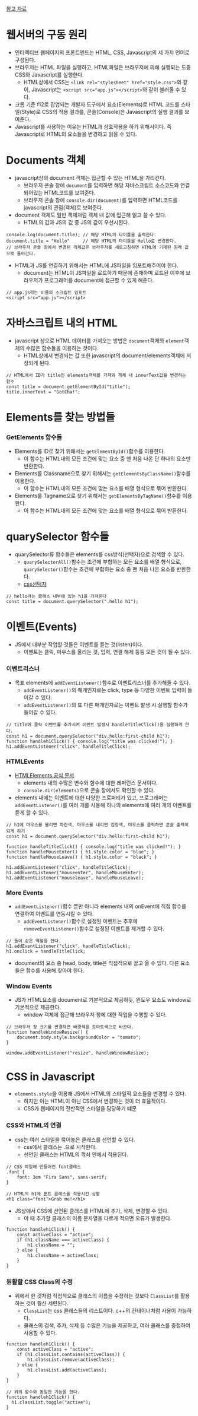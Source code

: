 [참고 자료](https://developer.mozilla.org/en-US/docs/Web/API) 

# 웹서버의 구동 원리
 - 인터렉티브 웹페이지의 프론트엔드는 HTML, CSS, Javascript의 세 가지 언어로 구성된다.
 - 브라우저는 HTML 파일을 실행하고, HTML파일은 브라우저에 의해 실행되는 도중 CSS와 Javascript를 실행한다.
   - HTML상에서 CSS는 `<link rel="stylesheet" href="style.css">`와 같이, Javascript는 `<script src="app.js"></script>`와 같이 불러올 수 있다.
 - 크롬 기준 f12로 팝업되는 개발자 도구에서 요소(Elements)로 HTML 코드를 스타일(Style)로 CSS의 적용 결과를, 콘솔(Console)은 Javascript의 실행 결과를 보여준다.
 - Javascript를 사용하는 이유는 HTML과 상호작용을 하기 위해서이다. 즉 Javascript로 HTML의 요소들을 변경하고 읽을 수 있다.


# Documents 객체
 - javascript상의 document 객체는 접근할 수 있는 HTML을 가리킨다.
   - 브라우저 콘솔 창에 `document`를 입력하면 해당 자바스크립트 소스코드와 연결되어있는 HTML코드를 보여준다.
   - 브라우저 콘솔 창에 `console.dir(document)`를 입력하면 HTML코드를 javascript의 관점(객체)로 보여준다.
 - document 객체도 일반 객체처럼 객체 내 값에 접근해 읽고 쓸 수 있다.
   - HTML의 값과 JS의 값 중 JS의 값이 우선시된다.
```
console.log(document.title); // 해당 HTML의 타이틀을 출력한다.
document.title = "Hello"     // 해당 HTML의 타이틀을 Hello로 변경한다.
// 브라우저 콘솔 창에서 변경된 객체값은 브라우저를 새로고침하면 HTML에 기재된 원래 값으로 돌아간다.
```
 - HTML과 JS를 연결하기 위해서는 HTML에 JS파일을 임포트해주어야 한다.
   - document는 HTML이 JS파일을 로드하기 때문에 존재하며 로드된 이후에 브라우저가 프로그래머를 document에 접근할 수 있게 해준다.
```
// app.js라는 이름의 스크립트 임포트
<script src="app.js"></script>
```

# 자바스크립트 내의 HTML
 - javascript 상으로 HTML 데이터를 가져오는 방법은 `document`객체와 `element`객체의 수많은 함수들을 이용하는 것이다.
   - HTML상에서 변경되는 값 또한 javascript의 document/elements객체에 저장되게 된다.
```
// HTML에서 ID가 title인 elements객체를 가져와 객체 내 innerText값을 변경하는 함수
const title = document.getElementById("title");
title.innerText = "GotCha!";
```

# Elements를 찾는 방법들

### GetElements 함수들
 - Elements를 ID로 찾기 위해서는 `getElementById()`함수를 이용한다.
   - 이 함수는 HTML내의 모든 조건에 맞는 요소 중 맨 처음 나온 단 하나의 요소만 반환한다.
 - Elements를 Classname으로 찾기 위해서는 `getElementsByClassName()`함수를 이용한다.
   - 이 함수는 HTML내의 모든 조건에 맞는 요소를 배열 형식으로 묶어 반환한다.
 - Elements를 Tagname으로 찾기 위해서는 `getElementsByTagName()`함수를 이용한다.
   - 이 함수는 HTML내의 모든 조건에 맞는 요소를 배열 형식으로 묶어 반환한다.

# quarySelector 함수들
 - quarySelector류 함수들은 elements를 css방식(선택자)으로 검색할 수 있다.
   - `quarySelectorAll()`함수는 조건에 부합하는 모든 요소를 배열 형식으로, `quarySelector()`함수는 조건에 부합하는 요소 중 맨 처음 나온 요소를 반환한다.
   - [css선택자](https://developer.mozilla.org/ko/docs/Web/CSS/CSS_Selectors)
```
// hello라는 클래스 내부에 있는 h1을 가져온다
const title = document.querySelector(".hello h1");
```

# 이벤트(Events)
 - JS에서 대부분 작업할 것들은 이벤트를 듣는 것(listen)이다.
   - 이벤트는 클릭, 마우스를 올리는 것, 입력, 연결 해제 등등 모든 것이 될 수 있다.


### 이벤트리스너
 - 목표 elements에 `addEventListener()`함수로 이벤트리스너를 추가해줄 수 있다.
   - `addEventListener()`의 매개인자로는 click, type 등 다양한 이벤트 입력이 들어갈 수 있다.
   - `addEventListener()`의 또 다른 매개인자로는 이벤트 발생 시 실행할 함수가 들어갈 수 있다.
```
// title에 클릭 이벤트를 추가시켜 이벤트 발생시 handleTitleClick()을 실행하게 한다.
const h1 = document.querySelector("div.hello:first-child h1");
function handleh1Click() { console.log("title was clicked!"); }
h1.addEventListener("click", handleTitleClick);
```

### HTMLEvents
 - [HTMLElements 공식 문서](https://developer.mozilla.org/en-US/docs/Web/API/HTMLElement)
   - elements 내의 수많은 변수와 함수에 대한 레퍼런스 문서이다.
   - `console.dir(elements)`으로 콘솔 창에서도 확인할 수 있다.
 - elements 내에는 이벤트에 대한 다양한 프로퍼티가 있고, 프로그래머는 `addEventListener()`를 여러 개를 사용해 하나의 elements에 여러 개의 이벤트를 듣게 할 수 있다.
```
// h1에 마우스를 올리면 파란색, 마우스를 내리면 검정색, 마우스를 클릭하면 콘솔 출력이 되게 하기
const h1 = document.querySelector("div.hello:first-child h1");

function handleTitleClick() { console.log("title was clicked!"); }
function handleMouseEnter() { h1.style.color = "blue"; }
function handleMouseLeave() { h1.style.color = "black"; }

h1.addEventListener("click", handleTitleClick);
h1.addEventListener("mouseenter", handleMouseEnter);
h1.addEventListener("mouseleave", handleMouseLeave);
```

### More Events
 - `addEventListener()`함수 뿐만 아니라 elements 내의 onEvent에 직접 함수를 연결하여 이벤트를 연동시킬 수 있다.
   - `addEventListener()`함수로 설정된 이벤트는 추후에 `removeEventListener()`함수로 설정된 이벤트를 제거할 수 있다.
```
// 둘이 같은 역할을 한다.
h1.addEventListener("click", handleTitleClick);
h1.onclick = handleTitleClick;
```
 - document의 요소 중 head, body, title은 직접적으로 끌고 올 수 있다. 다른 요소들은 함수를 사용해 찾아야 한다.

### Window Events
 - JS가 HTML요소를 document로 기본적으로 제공하듯, 윈도우 요소도 window로 기본적으로 제공한다.
   - window 객체에 접근해 브라우저 창에 대한 작업을 수행할 수 있다.
```
// 브라우저 창 크기를 변경하면 배경색을 토마토색으로 바꾼다.
function handleWindowResize() {
    document.body.style.backgroundColor = "tomato";
}

window.addEventListener("resize", handleWindowResize);
```

# CSS in Javascript
 - `elements.style`을 이용해 JS에서 HTML의 스타일적 요소들을 변경할 수 있다.
   - 하지만 이는 HTML이 아닌 CSS에서 변경하는 것이 더 효율적이다.
   - CSS가 웹페이지의 전반적인 스타일을 담당하기 떄문

### CSS와 HTML의 연결
 - css는 여러 스타일을 묶어놓은 클래스를 선언할 수 있다.
   - css에서 클래스는 .으로 시작한다.
   - 선언된 클래스는 HTML의 꺾쇠 안에서 적용된다.
```
// CSS 파일에 만들어진 font클래스
.font {
	font: 3em "Fira Sans", sans-serif;
}

// HTML의 h1에 폰트 클래스를 적용시킨 상황
<h1 class="font">Grab me!</h1>
```
 - JS상에서 CSS에 선언된 클래스를 HTML에 추가, 삭제, 변경할 수 있다.
   - 이 때 추가할 클래스의 이름 문자열을 다르게 적으면 오류가 발생한다.
```
function handleh1Click() {
    const activeClass = "active";
    if (h1.className === activeClass) {
        h1.className = "";
    } else {
        h1.className = activeClass;
    }   
}
```

### 원활할 CSS Class의 수정
 - 위에서 한 것처럼 직접적으로 클래스의 이름을 수정하는 것보다 `ClassList`를 활용하는 것이 훨신 세련된다.
   - `ClassList`는 css 클래스들의 리스트이다. c++의 컨테이너처럼 사용이 가능하다.
   - 클래스의 검색, 추가, 삭제 등 수많은 기능을 제공하고, 여러 클래스를 중첩하여 사용할 수 있다.
```
function handleh1Click() {
    const activeClass = "active";
    if (h1.classList.contains(activeClass)) {
        h1.classList.remove(activeClass);
    } else {
        h1.classList.add(activeClass);
    }   
}

// 위의 함수와 동일한 기능을 한다.
function handleh1Click() {
  h1.classList.toggle("active");
}
```